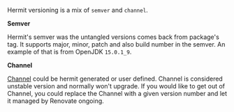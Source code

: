 Hermit versioning is a mix of `semver` and `channel`.

**Semver**

Hermit's semver was the untangled versions comes back from package's tag. It supports major, minor, patch and also build number in the semver. An example of that is from OpenJDK `15.0.1_9`.

**Channel**

[Channel](https://cashapp.github.io/hermit/packaging/reference/#channels) could be hermit generated or user defined. Channel is considered unstable version and normally won't upgrade. If you would like to get out of Channel, you could replace the Channel with a given version number and let it managed by Renovate ongoing.

